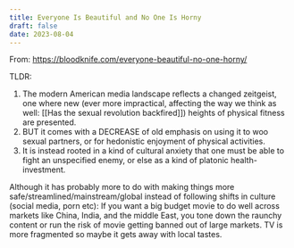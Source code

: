 ```yaml
---
title: Everyone Is Beautiful and No One Is Horny
draft: false
date: 2023-08-04
---
```


From: https://bloodknife.com/everyone-beautiful-no-one-horny/

TLDR: 

1. The modern American media landscape reflects a changed zeitgeist, one where new (ever more impractical, affecting the way we think as well: [[Has the sexual revolution backfired]]) heights of physical fitness are presented.
2. BUT it comes with a DECREASE of old emphasis on using it to woo sexual partners, or for hedonistic enjoyment of physical activities.
3. It is instead rooted in a kind of cultural anxiety that one must be able to fight an unspecified enemy, or else as a kind of platonic health-investment.

Although it has probably more to do with making things more safe/streamlined/mainstream/global instead of following shifts in culture (social media, porn etc): If you want a big budget movie to do well across markets like China, India, and the middle East, you tone down the raunchy content or run the risk of movie getting banned out of large markets. TV is more fragmented so maybe it gets away with local tastes.